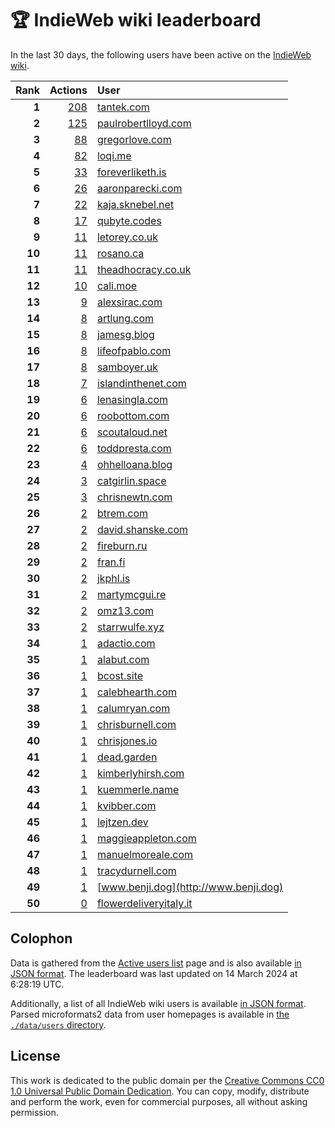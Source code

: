 # 🏆 IndieWeb wiki leaderboard

In the last 30 days, the following users have been active on the [IndieWeb wiki](https://indieweb.org).

| Rank | Actions | User |
|-----:|--------:|:-----|
| **1** | [208](https://indieweb.org/Special:Contributions/Tantek.com) | [tantek.com](http://tantek.com) |
| **2** | [125](https://indieweb.org/Special:Contributions/Paulrobertlloyd.com) | [paulrobertlloyd.com](http://paulrobertlloyd.com) |
| **3** | [88](https://indieweb.org/Special:Contributions/Gregorlove.com) | [gregorlove.com](http://gregorlove.com) |
| **4** | [82](https://indieweb.org/Special:Contributions/Loqi.me) | [loqi.me](http://loqi.me) |
| **5** | [33](https://indieweb.org/Special:Contributions/Foreverliketh.is) | [foreverliketh.is](http://foreverliketh.is) |
| **6** | [26](https://indieweb.org/Special:Contributions/Aaronparecki.com) | [aaronparecki.com](http://aaronparecki.com) |
| **7** | [22](https://indieweb.org/Special:Contributions/Kaja.sknebel.net) | [kaja.sknebel.net](http://kaja.sknebel.net) |
| **8** | [17](https://indieweb.org/Special:Contributions/Qubyte.codes) | [qubyte.codes](http://qubyte.codes) |
| **9** | [11](https://indieweb.org/Special:Contributions/Letorey.co.uk) | [letorey.co.uk](http://letorey.co.uk) |
| **10** | [11](https://indieweb.org/Special:Contributions/Rosano.ca) | [rosano.ca](http://rosano.ca) |
| **11** | [11](https://indieweb.org/Special:Contributions/Theadhocracy.co.uk) | [theadhocracy.co.uk](http://theadhocracy.co.uk) |
| **12** | [10](https://indieweb.org/Special:Contributions/Cali.moe) | [cali.moe](http://cali.moe) |
| **13** | [9](https://indieweb.org/Special:Contributions/Alexsirac.com) | [alexsirac.com](http://alexsirac.com) |
| **14** | [8](https://indieweb.org/Special:Contributions/Artlung.com) | [artlung.com](http://artlung.com) |
| **15** | [8](https://indieweb.org/Special:Contributions/Jamesg.blog) | [jamesg.blog](http://jamesg.blog) |
| **16** | [8](https://indieweb.org/Special:Contributions/Lifeofpablo.com) | [lifeofpablo.com](http://lifeofpablo.com) |
| **17** | [8](https://indieweb.org/Special:Contributions/Samboyer.uk) | [samboyer.uk](http://samboyer.uk) |
| **18** | [7](https://indieweb.org/Special:Contributions/Islandinthenet.com) | [islandinthenet.com](http://islandinthenet.com) |
| **19** | [6](https://indieweb.org/Special:Contributions/Lenasingla.com) | [lenasingla.com](http://lenasingla.com) |
| **20** | [6](https://indieweb.org/Special:Contributions/Roobottom.com) | [roobottom.com](http://roobottom.com) |
| **21** | [6](https://indieweb.org/Special:Contributions/Scoutaloud.net) | [scoutaloud.net](http://scoutaloud.net) |
| **22** | [6](https://indieweb.org/Special:Contributions/Toddpresta.com) | [toddpresta.com](http://toddpresta.com) |
| **23** | [4](https://indieweb.org/Special:Contributions/Ohhelloana.blog) | [ohhelloana.blog](http://ohhelloana.blog) |
| **24** | [3](https://indieweb.org/Special:Contributions/Catgirlin.space) | [catgirlin.space](http://catgirlin.space) |
| **25** | [3](https://indieweb.org/Special:Contributions/Chrisnewtn.com) | [chrisnewtn.com](http://chrisnewtn.com) |
| **26** | [2](https://indieweb.org/Special:Contributions/Btrem.com) | [btrem.com](http://btrem.com) |
| **27** | [2](https://indieweb.org/Special:Contributions/David.shanske.com) | [david.shanske.com](http://david.shanske.com) |
| **28** | [2](https://indieweb.org/Special:Contributions/Fireburn.ru) | [fireburn.ru](http://fireburn.ru) |
| **29** | [2](https://indieweb.org/Special:Contributions/Fran.fi) | [fran.fi](http://fran.fi) |
| **30** | [2](https://indieweb.org/Special:Contributions/Jkphl.is) | [jkphl.is](http://jkphl.is) |
| **31** | [2](https://indieweb.org/Special:Contributions/Martymcgui.re) | [martymcgui.re](http://martymcgui.re) |
| **32** | [2](https://indieweb.org/Special:Contributions/Omz13.com) | [omz13.com](http://omz13.com) |
| **33** | [2](https://indieweb.org/Special:Contributions/Starrwulfe.xyz) | [starrwulfe.xyz](http://starrwulfe.xyz) |
| **34** | [1](https://indieweb.org/Special:Contributions/Adactio.com) | [adactio.com](http://adactio.com) |
| **35** | [1](https://indieweb.org/Special:Contributions/Alabut.com) | [alabut.com](http://alabut.com) |
| **36** | [1](https://indieweb.org/Special:Contributions/Bcost.site) | [bcost.site](http://bcost.site) |
| **37** | [1](https://indieweb.org/Special:Contributions/Calebhearth.com) | [calebhearth.com](http://calebhearth.com) |
| **38** | [1](https://indieweb.org/Special:Contributions/Calumryan.com) | [calumryan.com](http://calumryan.com) |
| **39** | [1](https://indieweb.org/Special:Contributions/Chrisburnell.com) | [chrisburnell.com](http://chrisburnell.com) |
| **40** | [1](https://indieweb.org/Special:Contributions/Chrisjones.io) | [chrisjones.io](http://chrisjones.io) |
| **41** | [1](https://indieweb.org/Special:Contributions/Dead.garden) | [dead.garden](http://dead.garden) |
| **42** | [1](https://indieweb.org/Special:Contributions/Kimberlyhirsh.com) | [kimberlyhirsh.com](http://kimberlyhirsh.com) |
| **43** | [1](https://indieweb.org/Special:Contributions/Kuemmerle.name) | [kuemmerle.name](http://kuemmerle.name) |
| **44** | [1](https://indieweb.org/Special:Contributions/Kvibber.com) | [kvibber.com](http://kvibber.com) |
| **45** | [1](https://indieweb.org/Special:Contributions/Lejtzen.dev) | [lejtzen.dev](http://lejtzen.dev) |
| **46** | [1](https://indieweb.org/Special:Contributions/Maggieappleton.com) | [maggieappleton.com](http://maggieappleton.com) |
| **47** | [1](https://indieweb.org/Special:Contributions/Manuelmoreale.com) | [manuelmoreale.com](http://manuelmoreale.com) |
| **48** | [1](https://indieweb.org/Special:Contributions/Tracydurnell.com) | [tracydurnell.com](http://tracydurnell.com) |
| **49** | [1](https://indieweb.org/Special:Contributions/Www.benji.dog) | [www.benji.dog](http://www.benji.dog) |
| **50** | [0](https://indieweb.org/Special:Contributions/Flowerdeliveryitaly.it) | [flowerdeliveryitaly.it](http://flowerdeliveryitaly.it) |


## Colophon

Data is gathered from the [Active users list](https://indieweb.org/Special:ActiveUsers) page and is also available [in JSON format](https://github.com/jgarber623/indieweb-wiki-leaderboard/blob/main/data/leaderboard.json). The leaderboard was last updated on 14 March 2024 at 6:28:19 UTC.

Additionally, a list of all IndieWeb wiki users is available [in JSON format](https://github.com/jgarber623/indieweb-wiki-leaderboard/blob/main/data/users.json). Parsed microformats2 data from user homepages is available in [the `./data/users` directory](https://github.com/jgarber623/indieweb-wiki-leaderboard/blob/main/data/users).

## License

This work is dedicated to the public domain per the [Creative Commons CC0 1.0 Universal Public Domain Dedication](https://creativecommons.org/publicdomain/zero/1.0/). You can copy, modify, distribute and perform the work, even for commercial purposes, all without asking permission.
